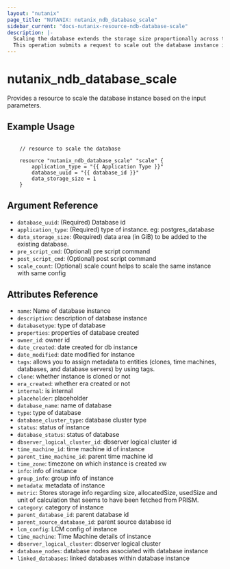 ```yaml
---
layout: "nutanix"
page_title: "NUTANIX: nutanix_ndb_database_scale"
sidebar_current: "docs-nutanix-resource-ndb-database-scale"
description: |-
  Scaling the database extends the storage size proportionally across the attached virtual disks or volume groups. Scaling is supported for both single and HA instances.
  This operation submits a request to scale out the database instance in Nutanix database service (NDB).
---
```


# nutanix_ndb_database_scale

Provides a resource to scale the database instance based on the input parameters. 

## Example Usage

```hcl

    // resource to scale the database

    resource "nutanix_ndb_database_scale" "scale" {
        application_type = "{{ Application Type }}"
        database_uuid = "{{ database_id }}"
        data_storage_size = 1
    }
```

## Argument Reference

* `database_uuid`: (Required) Database id
* `application_type`: (Required) type of instance. eg: postgres_database
* `data_storage_size`: (Required) data area (in GiB) to be added to the existing database.
* `pre_script_cmd`: (Optional) pre script command
* `post_script_cmd`: (Optional) post script command
* `scale_count`: (Optional) scale count helps to scale the same instance with same config


## Attributes Reference

* `name`: Name of database instance
* `description`: description of database instance
* `databasetype`: type of database
* `properties`: properties of database created
* `owner_id`: owner id
* `date_created`: date created for db instance
* `date_modified`: date modified for instance
* `tags`: allows you to assign metadata to entities (clones, time machines, databases, and database servers) by using tags.
* `clone`: whether instance is cloned or not
* `era_created`: whether era created or not
* `internal`: is internal
* `placeholder`: placeholder 
* `database_name`: name of database
* `type`: type of database
* `database_cluster_type`: database cluster type
* `status`: status of instance
* `database_status`: status of database
* `dbserver_logical_cluster_id`: dbserver logical cluster id
* `time_machine_id`: time machine id of instance 
* `parent_time_machine_id`: parent time machine id
* `time_zone`: timezone on which instance is created xw
* `info`: info of instance
* `group_info`: group info of instance
* `metadata`: metadata of instance
* `metric`: Stores storage info regarding size, allocatedSize, usedSize and unit of calculation that seems to have been fetched from PRISM.
* `category`: category of instance
* `parent_database_id`: parent database id
* `parent_source_database_id`: parent source database id
* `lcm_config`: LCM config of instance
* `time_machine`: Time Machine details of instance
* `dbserver_logical_cluster`: dbserver logical cluster
* `database_nodes`: database nodes associated with database instance 
* `linked_databases`: linked databases within database instance
